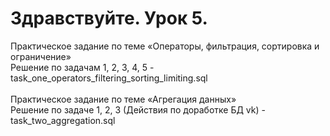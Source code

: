 # Здравствуйте. Урок 5.
Практическое задание по теме «Операторы, фильтрация, сортировка и ограничение»<br>
Решение по задачам 1, 2, 3, 4, 5 - task_one_operators_filtering_sorting_limiting.sql<br><br>
Практическое задание по теме «Агрегация данных»<br>
Решение по задаче 1, 2, 3 (Действия по доработке БД vk) - task_two_aggregation.sql



